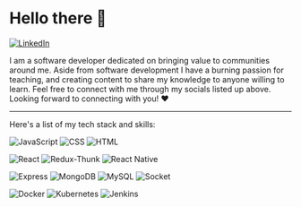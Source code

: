# Hello there 👋

[![LinkedIn](https://cdn2.iconfinder.com/data/icons/social-media-2285/512/1_Linkedin_unofficial_colored_svg-48.png)](https://www.linkedin.com/in/tmangowal/)

I am a software developer dedicated on bringing value to communities around me. Aside from software development I have a burning passion for teaching, and creating content to share my knowledge to anyone willing to learn. Feel free to connect with me through my socials listed up above. Looking forward to connecting with you! ❤️

---

Here's a list of my tech stack and skills:


![JavaScript](https://img.shields.io/badge/-JavaScript-yellow?style=for-the-badge)
![CSS](https://img.shields.io/badge/-CSS-blue?style=for-the-badge)
![HTML](https://img.shields.io/badge/-HTML-orange?style=for-the-badge)


![React](https://img.shields.io/badge/-React-blue?style=for-the-badge)
![Redux-Thunk](https://img.shields.io/badge/-Redux_Thunk-blueviolet?style=for-the-badge)
![React Native](https://img.shields.io/badge/-react_native-informational?style=for-the-badge)

![Express](https://img.shields.io/badge/-Express-green?style=for-the-badge)
![MongoDB](https://img.shields.io/badge/-Mongodb-brightgreen?style=for-the-badge)
![MySQL](https://img.shields.io/badge/-mysql-white?style=for-the-badge)
![Socket](https://img.shields.io/badge/-socket-lightblue?style=for-the-badge)

![Docker](https://img.shields.io/badge/-docker-blue?style=for-the-badge)
![Kubernetes](https://img.shields.io/badge/-kubernetes-critical?style=for-the-badge)
![Jenkins](https://img.shields.io/badge/-jenkins-lightgray?style=for-the-badge)
